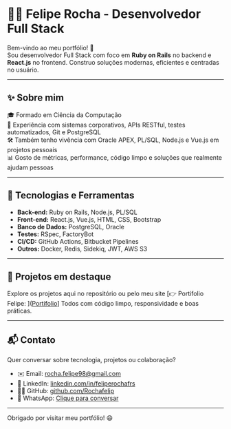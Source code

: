 # 👨‍💻 Felipe Rocha - Desenvolvedor Full Stack

Bem-vindo ao meu portfólio! 🚀  
Sou desenvolvedor Full Stack com foco em **Ruby on Rails** no backend e **React.js** no frontend. Construo soluções modernas, eficientes e centradas no usuário.

---

## ✨ Sobre mim

🎓 Formado em Ciência da Computação  
💼 Experiência com sistemas corporativos, APIs RESTful, testes automatizados, Git e PostgreSQL  
🛠️ Também tenho vivência com Oracle APEX, PL/SQL, Node.js e Vue.js em projetos pessoais  
📊 Gosto de métricas, performance, código limpo e soluções que realmente ajudam pessoas

---

## 🧰 Tecnologias e Ferramentas

- **Back-end:** Ruby on Rails, Node.js, PL/SQL  
- **Front-end:** React.js, Vue.js, HTML, CSS, Bootstrap  
- **Banco de Dados:** PostgreSQL, Oracle  
- **Testes:** RSpec, FactoryBot  
- **CI/CD:** GitHub Actions, Bitbucket Pipelines  
- **Outros:** Docker, Redis, Sidekiq, JWT, AWS S3

---

## 📁 Projetos em destaque

Explore os projetos aqui no repositório ou pelo meu site [👉 Portifolio Felipe: ]([Portifolio](https://rochafelip.github.io/Portifolio/)]
Todos com código limpo, responsividade e boas práticas.

---

## 📬 Contato

Quer conversar sobre tecnologia, projetos ou colaboração?

- ✉️ Email: rocha.felipe98@gmail.com  
- 💼 LinkedIn: [linkedin.com/in/feliperochafrs](https://www.linkedin.com/in/feliperochafrs/)  
- 🧑‍💻 GitHub: [github.com/Rochafelip](https://github.com/Rochafelip)  
- 📱 WhatsApp: [Clique para conversar](https://wa.me/SEUNUMEROAQUI)

---

Obrigado por visitar meu portfólio! 😄  
